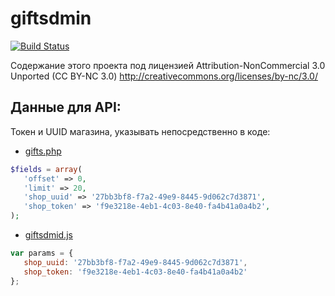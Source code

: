 giftsdmin
=========

[![Build Status](https://travis-ci.org/iormark/giftsdmin.png)](https://travis-ci.org/iormark/giftsdmin)

Содержание этого проекта под лицензией Attribution-NonCommercial 3.0 Unported (CC BY-NC 3.0) http://creativecommons.org/licenses/by-nc/3.0/

Данные для API:
--------------

Токен и UUID магазина, указывать непосредственно в коде:

- [gifts.php][gifts]

```php
$fields = array(
   'offset' => 0,
   'limit' => 20,
   'shop_uuid' => '27bb3bf8-f7a2-49e9-8445-9d062c7d3871',
   'shop_token' => 'f9e3218e-4eb1-4c03-8e40-fa4b41a0a4b2',
);
```

- [giftsdmid.js][giftsdmid]

```javascript
var params = {
   shop_uuid: '27bb3bf8-f7a2-49e9-8445-9d062c7d3871',
   shop_token: 'f9e3218e-4eb1-4c03-8e40-fa4b41a0a4b2'
};
```

[gifts]: /page/gifts.php
[giftsdmid]: /giftsdmid.js
